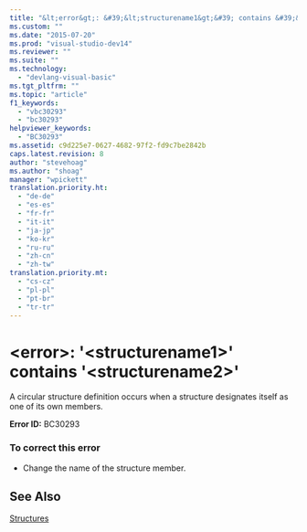 ```yaml
---
title: "&lt;error&gt;: &#39;&lt;structurename1&gt;&#39; contains &#39;&lt;structurename2&gt;&#39; | Microsoft Docs"
ms.custom: ""
ms.date: "2015-07-20"
ms.prod: "visual-studio-dev14"
ms.reviewer: ""
ms.suite: ""
ms.technology: 
  - "devlang-visual-basic"
ms.tgt_pltfrm: ""
ms.topic: "article"
f1_keywords: 
  - "vbc30293"
  - "bc30293"
helpviewer_keywords: 
  - "BC30293"
ms.assetid: c9d225e7-0627-4682-97f2-fd9c7be2842b
caps.latest.revision: 8
author: "stevehoag"
ms.author: "shoag"
manager: "wpickett"
translation.priority.ht: 
  - "de-de"
  - "es-es"
  - "fr-fr"
  - "it-it"
  - "ja-jp"
  - "ko-kr"
  - "ru-ru"
  - "zh-cn"
  - "zh-tw"
translation.priority.mt: 
  - "cs-cz"
  - "pl-pl"
  - "pt-br"
  - "tr-tr"
---
```

# &lt;error&gt;: &#39;&lt;structurename1&gt;&#39; contains &#39;&lt;structurename2&gt;&#39;
A circular structure definition occurs when a structure designates itself as one of its own members.  
  
 **Error ID:** BC30293  
  
### To correct this error  
  
-   Change the name of the structure member.  
  
## See Also  
 [Structures](../../visual-basic/programming-guide/language-features/data-types/structures.md)